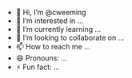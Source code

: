 - 👋 Hi, I’m @cweeming
- 👀 I’m interested in ...
- 🌱 I’m currently learning ...
- 💞️ I’m looking to collaborate on ...
- 📫 How to reach me ...
- 😄 Pronouns: ...
- ⚡ Fun fact: ...

<!---
cweeming/cweeming is a ✨ special ✨ repository because its `README.md` (this file) appears on your GitHub profile.
You can click the Preview link to take a look at your changes.
--->

